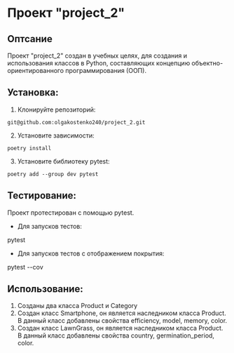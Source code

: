 # Проект "project_2"

## Оптсание

Проект "project_2" создан в учебных целях, для создания и использования классов в Python, составляющих концепцию объектно-ориентированного программирования (ООП).

## Установка:

1. Клонируйте репозиторий:
```
git@github.com:olgakostenko240/project_2.git
```

2. Установите зависимости:
```
poetry install
```

3. Установите библиотеку pytest:
```
poetry add --group dev pytest
```

## Тестирование:

Проект протестирован с помощью pytest.

* Для запусков тестов:

pytest

* Для запусков тестов с отображением покрытия:

pytest --cov

## Использование:

1. Созданы два класса Product и Category
2. Создан класс Smartphone, он является наследником класса Product. В данный класс добавлены свойства efficiency, model, memory, color.
3. Создан класс LawnGrass, он является наследником класса Product. В данный класс добавлены свойства country, germination_period, color.